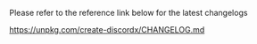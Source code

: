 Please refer to the reference link below for the latest changelogs

https://unpkg.com/create-discordx/CHANGELOG.md
